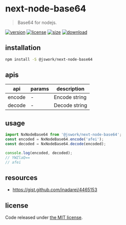 # next-node-base64
> Base64 for nodejs.

[![version][version-image]][version-url]
[![license][license-image]][license-url]
[![size][size-image]][size-url]
[![download][download-image]][download-url]

## installation
```bash
npm install -S @jswork/next-node-base64
```

## apis
| api    | params | description   |
| ------ | ------ | ------------- |
| encode | -      | Encode string |
| decode | -      | Decode string |

## usage
```js
import NxNodeBase64 from '@jswork/next-node-base64';
const encoded = NxNodeBase64.encode('afei');
const decoded = NxNodeBase64.decode(encoded);

console.log(encoded, decoded);
// YWZlaQ== 
// afei
```

## resources
- https://gist.github.com/inadarei/4465153

## license
Code released under [the MIT license](https://github.com/afeiship/next-node-base64/blob/master/LICENSE.txt).

[version-image]: https://img.shields.io/npm/v/@jswork/next-node-base64
[version-url]: https://npmjs.org/package/@jswork/next-node-base64

[license-image]: https://img.shields.io/npm/l/@jswork/next-node-base64
[license-url]: https://github.com/afeiship/next-node-base64/blob/master/LICENSE.txt

[size-image]: https://img.shields.io/bundlephobia/minzip/@jswork/next-node-base64
[size-url]: https://github.com/afeiship/next-node-base64/blob/master/dist/next-node-base64.min.js

[download-image]: https://img.shields.io/npm/dm/@jswork/next-node-base64
[download-url]: https://www.npmjs.com/package/@jswork/next-node-base64
